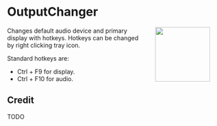 # OutputChanger
<img align="right" src="OutputChanger/Resources/next_black.ico" width="128" style="margin:0px 30px">
Changes default audio device and primary display with hotkeys. Hotkeys can be changed by right clicking tray icon.

Standard hotkeys are:
* Ctrl + F9 for display.
* Ctrl + F10 for audio.


## Credit
TODO
